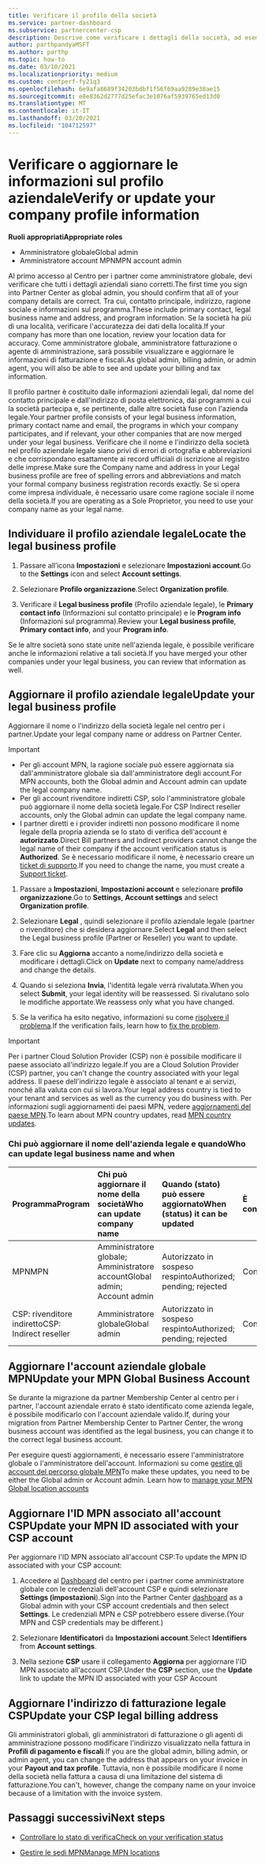 ```yaml
---
title: Verificare il profilo della società
ms.service: partner-dashboard
ms.subservice: partnercenter-csp
description: Descrive come verificare i dettagli della società, ad esempio contatto principale, indirizzo e informazioni sul programma. Puoi anche aggiornare l'indirizzo legale e di fatturazione.
author: parthpandyaMSFT
ms.author: parthp
ms.topic: how-to
ms.date: 03/10/2021
ms.localizationpriority: medium
ms.custom: contperf-fy21q3
ms.openlocfilehash: 6e9afa8689f34203bdbf1f56f69aa9289e38ae15
ms.sourcegitcommit: e8e8362d2777d25efac3e1076af5939765ed13d0
ms.translationtype: MT
ms.contentlocale: it-IT
ms.lasthandoff: 03/20/2021
ms.locfileid: "104712597"
---
```

# <a name="verify-or-update-your-company-profile-information"></a><span data-ttu-id="31576-104">Verificare o aggiornare le informazioni sul profilo aziendale</span><span class="sxs-lookup"><span data-stu-id="31576-104">Verify or update your company profile information</span></span> 

<span data-ttu-id="31576-105">**Ruoli appropriati**</span><span class="sxs-lookup"><span data-stu-id="31576-105">**Appropriate roles**</span></span>

- <span data-ttu-id="31576-106">Amministratore globale</span><span class="sxs-lookup"><span data-stu-id="31576-106">Global admin</span></span>
- <span data-ttu-id="31576-107">Amministratore account MPN</span><span class="sxs-lookup"><span data-stu-id="31576-107">MPN account admin</span></span>

<span data-ttu-id="31576-108">Al primo accesso al Centro per i partner come amministratore globale, devi verificare che tutti i dettagli aziendali siano corretti.</span><span class="sxs-lookup"><span data-stu-id="31576-108">The first time you sign into Partner Center as global admin, you should confirm that all of your company details are correct.</span></span> <span data-ttu-id="31576-109">Tra cui, contatto principale, indirizzo, ragione sociale e informazioni sul programma.</span><span class="sxs-lookup"><span data-stu-id="31576-109">These include primary contact, legal business name and address, and program information.</span></span> <span data-ttu-id="31576-110">Se la società ha più di una località, verificare l'accuratezza dei dati della località.</span><span class="sxs-lookup"><span data-stu-id="31576-110">If your company has more than one location, review your location data for accuracy.</span></span> <span data-ttu-id="31576-111">Come amministratore globale, amministratore fatturazione o agente di amministrazione, sarà possibile visualizzare e aggiornare le informazioni di fatturazione e fiscali.</span><span class="sxs-lookup"><span data-stu-id="31576-111">As global admin, billing admin, or admin agent, you will also be able to see and update your billing and tax information.</span></span>

<span data-ttu-id="31576-112">Il profilo partner è costituito dalle informazioni aziendali legali, dal nome del contatto principale e dall'indirizzo di posta elettronica, dai programmi a cui la società partecipa e, se pertinente, dalle altre società fuse con l'azienda legale.</span><span class="sxs-lookup"><span data-stu-id="31576-112">Your partner profile consists of your legal business information, primary contact name and email, the programs in which your company participates, and if relevant, your other companies that are now merged under your legal business.</span></span> <span data-ttu-id="31576-113">Verificare che il nome e l'indirizzo della società nel profilo aziendale legale siano privi di errori di ortografia e abbreviazioni e che corrispondano esattamente ai record ufficiali di iscrizione al registro delle imprese.</span><span class="sxs-lookup"><span data-stu-id="31576-113">Make sure the Company name and address in your Legal business profile are free of spelling errors and abbreviations and match your formal company business registration records exactly.</span></span> <span data-ttu-id="31576-114">Se si opera come impresa individuale, è necessario usare come ragione sociale il nome della società.</span><span class="sxs-lookup"><span data-stu-id="31576-114">If you are operating as a Sole Proprietor, you need to use your company name as your legal name.</span></span>


## <a name="locate-the-legal-business-profile"></a><span data-ttu-id="31576-115">Individuare il profilo aziendale legale</span><span class="sxs-lookup"><span data-stu-id="31576-115">Locate the legal business profile</span></span>

1. <span data-ttu-id="31576-116">Passare all’icona **Impostazioni** e selezionare **Impostazioni account**.</span><span class="sxs-lookup"><span data-stu-id="31576-116">Go to the **Settings** icon and select **Account settings**.</span></span>
 
1. <span data-ttu-id="31576-117">Selezionare **Profilo organizzazione**.</span><span class="sxs-lookup"><span data-stu-id="31576-117">Select **Organization profile**.</span></span> 

2. <span data-ttu-id="31576-118">Verificare il **Legal business profile** (Profilo aziendale legale), le **Primary contact info** (Informazioni sul contatto principale) e le **Program info** (Informazioni sul programma).</span><span class="sxs-lookup"><span data-stu-id="31576-118">Review your **Legal business profile**, **Primary contact info**, and your **Program info**.</span></span>

<span data-ttu-id="31576-119">Se le altre società sono state unite nell'azienda legale, è possibile verificare anche le informazioni relative a tali società.</span><span class="sxs-lookup"><span data-stu-id="31576-119">If you have merged your other companies under your legal business, you can review that information as well.</span></span> 

## <a name="update-your-legal-business-profile"></a><span data-ttu-id="31576-120">Aggiornare il profilo aziendale legale</span><span class="sxs-lookup"><span data-stu-id="31576-120">Update your legal business profile</span></span> 

<span data-ttu-id="31576-121">Aggiornare il nome o l'indirizzo della società legale nel centro per i partner.</span><span class="sxs-lookup"><span data-stu-id="31576-121">Update your legal company name or address on Partner Center.</span></span>

>[!Important]
>- <span data-ttu-id="31576-122">Per gli account MPN, la ragione sociale può essere aggiornata sia dall'amministratore globale sia dall'amministratore degli account.</span><span class="sxs-lookup"><span data-stu-id="31576-122">For MPN accounts, both the Global admin and Account admin can update the legal company name.</span></span>
>- <span data-ttu-id="31576-123">Per gli account rivenditore indiretti CSP, solo l'amministratore globale può aggiornare il nome della società legale.</span><span class="sxs-lookup"><span data-stu-id="31576-123">For CSP Indirect reseller accounts, only the Global admin can update the legal company name.</span></span> 
>- <span data-ttu-id="31576-124">I partner diretti e i provider indiretti non possono modificare il nome legale della propria azienda se lo stato di verifica dell'account è **autorizzato**.</span><span class="sxs-lookup"><span data-stu-id="31576-124">Direct Bill partners and Indirect providers cannot change the legal name of their company if the account verification status is **Authorized**.</span></span> <span data-ttu-id="31576-125">Se è necessario modificare il nome, è necessario creare un [ticket di supporto](https://partner.microsoft.com/dashboard/support/servicerequests/create?stage=2&topicid=eb74583c-61b3-2124-bffc-00920e0ae772).</span><span class="sxs-lookup"><span data-stu-id="31576-125">If you need to change the name, you must create a [Support ticket](https://partner.microsoft.com/dashboard/support/servicerequests/create?stage=2&topicid=eb74583c-61b3-2124-bffc-00920e0ae772).</span></span>



1. <span data-ttu-id="31576-126">Passare a **Impostazioni**, **Impostazioni account** e selezionare **profilo organizzazione**.</span><span class="sxs-lookup"><span data-stu-id="31576-126">Go to **Settings**, **Account settings** and select **Organization profile**.</span></span>

2. <span data-ttu-id="31576-127">Selezionare **Legal**  , quindi selezionare il profilo aziendale legale (partner o rivenditore) che si desidera aggiornare.</span><span class="sxs-lookup"><span data-stu-id="31576-127">Select **Legal**  and then select the Legal business profile (Partner or Reseller) you want to update.</span></span>

1. <span data-ttu-id="31576-128">Fare clic su **Aggiorna**  accanto a nome/indirizzo della società e modificare i dettagli.</span><span class="sxs-lookup"><span data-stu-id="31576-128">Click on **Update**  next to company name/address and change the details.</span></span>
 
1. <span data-ttu-id="31576-129">Quando si seleziona **Invia**, l'identità legale verrà rivalutata.</span><span class="sxs-lookup"><span data-stu-id="31576-129">When you select **Submit**, your legal identity will be reassessed.</span></span> <span data-ttu-id="31576-130">Si rivalutano solo le modifiche apportate.</span><span class="sxs-lookup"><span data-stu-id="31576-130">We reassess only what you have changed.</span></span>

1. <span data-ttu-id="31576-131">Se la verifica ha esito negativo, informazioni su come [risolvere il problema](verification-responses.md).</span><span class="sxs-lookup"><span data-stu-id="31576-131">If the verification fails, learn how to [fix the problem](verification-responses.md).</span></span>

>[!Important]
><span data-ttu-id="31576-132">Per i partner Cloud Solution Provider (CSP) non è possibile modificare il paese associato all'indirizzo legale.</span><span class="sxs-lookup"><span data-stu-id="31576-132">If you are a Cloud Solution Provider (CSP) partner, you can't change the country associated with your legal address.</span></span> <span data-ttu-id="31576-133">Il paese dell'indirizzo legale è associato al tenant e ai servizi, nonché alla valuta con cui si lavora.</span><span class="sxs-lookup"><span data-stu-id="31576-133">Your legal address country is tied to your tenant and services as well as the currency you do business with.</span></span> <span data-ttu-id="31576-134">Per informazioni sugli aggiornamenti dei paesi MPN, vedere  [aggiornamenti del paese MPN](manage-locations.md#change-country-of-partner-global-account).</span><span class="sxs-lookup"><span data-stu-id="31576-134">To learn about MPN country updates, read  [MPN country updates](manage-locations.md#change-country-of-partner-global-account).</span></span>


### <a name="who-can-update-legal-business-name-and-when"></a><span data-ttu-id="31576-135">Chi può aggiornare il nome dell'azienda legale e quando</span><span class="sxs-lookup"><span data-stu-id="31576-135">Who can update legal business name and when</span></span>

|<span data-ttu-id="31576-136">**Programma**</span><span class="sxs-lookup"><span data-stu-id="31576-136">**Program**</span></span>|<span data-ttu-id="31576-137">**Chi può aggiornare il nome della società**</span><span class="sxs-lookup"><span data-stu-id="31576-137">**Who can update company name**</span></span>|<span data-ttu-id="31576-138">**Quando (stato) può essere aggiornato**</span><span class="sxs-lookup"><span data-stu-id="31576-138">**When (status) it can be updated**</span></span>|<span data-ttu-id="31576-139">**È consentito**</span><span class="sxs-lookup"><span data-stu-id="31576-139">**Allowed**</span></span>|
|---------------------|:-------------------------------|:------------|:-----------------|
<span data-ttu-id="31576-140">MPN</span><span class="sxs-lookup"><span data-stu-id="31576-140">MPN</span></span>|<span data-ttu-id="31576-141">Amministratore globale; Amministratore account</span><span class="sxs-lookup"><span data-stu-id="31576-141">Global admin; Account admin</span></span>|<span data-ttu-id="31576-142">Autorizzato in sospeso respinto</span><span class="sxs-lookup"><span data-stu-id="31576-142">Authorized; pending; rejected</span></span>| <span data-ttu-id="31576-143">Consentito</span><span class="sxs-lookup"><span data-stu-id="31576-143">Allowed</span></span>|
|<span data-ttu-id="31576-144">CSP: rivenditore indiretto</span><span class="sxs-lookup"><span data-stu-id="31576-144">CSP: Indirect reseller</span></span>|<span data-ttu-id="31576-145">Amministratore globale</span><span class="sxs-lookup"><span data-stu-id="31576-145">Global admin</span></span>|<span data-ttu-id="31576-146">Autorizzato in sospeso respinto</span><span class="sxs-lookup"><span data-stu-id="31576-146">Authorized; pending; rejected</span></span>| <span data-ttu-id="31576-147">Consentito</span><span class="sxs-lookup"><span data-stu-id="31576-147">Allowed</span></span>|


## <a name="update-your-mpn-global-business-account"></a><span data-ttu-id="31576-148">Aggiornare l'account aziendale globale MPN</span><span class="sxs-lookup"><span data-stu-id="31576-148">Update your MPN Global Business Account</span></span>

<span data-ttu-id="31576-149">Se durante la migrazione da partner Membership Center al centro per i partner, l'account aziendale errato è stato identificato come azienda legale, è possibile modificarlo con l'account aziendale valido.</span><span class="sxs-lookup"><span data-stu-id="31576-149">If, during your migration from Partner Membership Center to Partner Center, the wrong business account was identified as the legal business, you can change it to the correct legal business account.</span></span>

<span data-ttu-id="31576-150">Per eseguire questi aggiornamenti, è necessario essere l'amministratore globale o l'amministratore dell'account. Informazioni su come [gestire gli account del percorso globale MPN](manage-locations.md)</span><span class="sxs-lookup"><span data-stu-id="31576-150">To make these updates, you need to be either the Global admin or Account admin. Learn how to [manage your MPN Global location accounts](manage-locations.md)</span></span>


## <a name="update-your-mpn-id-associated-with-your-csp-account"></a><span data-ttu-id="31576-151">Aggiornare l'ID MPN associato all'account CSP</span><span class="sxs-lookup"><span data-stu-id="31576-151">Update your MPN ID associated with your CSP account</span></span>

<span data-ttu-id="31576-152">Per aggiornare l'ID MPN associato all'account CSP:</span><span class="sxs-lookup"><span data-stu-id="31576-152">To update the MPN ID associated with your CSP account:</span></span>

1. <span data-ttu-id="31576-153">Accedere al [Dashboard](https://partner.microsoft.com/dashboard/home) del centro per i partner come amministratore globale con le credenziali dell'account CSP e quindi selezionare **Settings (impostazioni**).</span><span class="sxs-lookup"><span data-stu-id="31576-153">Sign into the Partner Center [dashboard](https://partner.microsoft.com/dashboard/home) as a Global admin with your CSP account credentials and then select **Settings**.</span></span> <span data-ttu-id="31576-154">Le credenziali MPN e CSP potrebbero essere diverse.</span><span class="sxs-lookup"><span data-stu-id="31576-154">(Your MPN and CSP credentials may be different.)</span></span>
 
1. <span data-ttu-id="31576-155">Selezionare **Identificatori** da **Impostazioni account**.</span><span class="sxs-lookup"><span data-stu-id="31576-155">Select **Identifiers** from **Account settings**.</span></span>

1. <span data-ttu-id="31576-156">Nella sezione **CSP** usare il collegamento **Aggiorna** per aggiornare l'ID MPN associato all'account CSP.</span><span class="sxs-lookup"><span data-stu-id="31576-156">Under the **CSP** section, use the **Update** link to update the MPN ID associated with your CSP Account</span></span> 


## <a name="update-your-csp-legal-billing-address"></a><span data-ttu-id="31576-157">Aggiornare l'indirizzo di fatturazione legale CSP</span><span class="sxs-lookup"><span data-stu-id="31576-157">Update your CSP legal billing address</span></span>

<span data-ttu-id="31576-158">Gli amministratori globali, gli amministratori di fatturazione o gli agenti di amministrazione possono modificare l'indirizzo visualizzato nella fattura in **Profili di pagamento e fiscali**.</span><span class="sxs-lookup"><span data-stu-id="31576-158">If you are the global admin, billing admin, or admin agent, you can change the address that appears on your invoice in your **Payout and tax profile**.</span></span> <span data-ttu-id="31576-159">Tuttavia, non è possibile modificare il nome della società nella fattura a causa di una limitazione del sistema di fatturazione.</span><span class="sxs-lookup"><span data-stu-id="31576-159">You can't, however, change the company name on your invoice because of a limitation with the invoice system.</span></span>


## <a name="next-steps"></a><span data-ttu-id="31576-160">Passaggi successivi</span><span class="sxs-lookup"><span data-stu-id="31576-160">Next steps</span></span>

- [<span data-ttu-id="31576-161">Controllare lo stato di verifica</span><span class="sxs-lookup"><span data-stu-id="31576-161">Check on your verification status</span></span>](verification-responses.md)

- [<span data-ttu-id="31576-162">Gestire le sedi MPN</span><span class="sxs-lookup"><span data-stu-id="31576-162">Manage MPN locations</span></span>](manage-locations.md)
